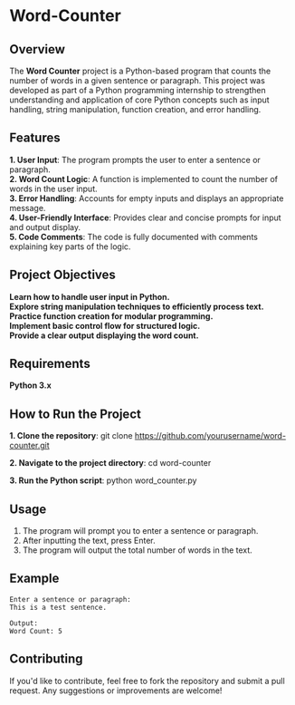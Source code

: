 # Word-Counter

## Overview
The **Word Counter** project is a Python-based program that counts the number of words in a given sentence or paragraph. This project was developed as part of a Python programming internship to strengthen understanding and application of core Python concepts such as input handling, string manipulation, function creation, and error handling.

## Features
**1. User Input**: The program prompts the user to enter a sentence or paragraph.<br/>
**2. Word Count Logic**: A function is implemented to count the number of words in the user input.<br/>
**3. Error Handling**: Accounts for empty inputs and displays an appropriate message.<br/>
**4. User-Friendly Interface**: Provides clear and concise prompts for input and output display.<br/>
**5. Code Comments**: The code is fully documented with comments explaining key parts of the logic.

## Project Objectives
**Learn how to handle user input in Python.**<br/>
**Explore string manipulation techniques to efficiently process text.**<br/>
**Practice function creation for modular programming.**<br/>
**Implement basic control flow for structured logic.**<br/>
**Provide a clear output displaying the word count.**

## Requirements
**Python 3.x**

## How to Run the Project
**1. Clone the repository**:
    git clone https://github.com/yourusername/word-counter.git

**2. Navigate to the project directory**:
    cd word-counter

**3. Run the Python script**:
    python word_counter.py

## Usage
1. The program will prompt you to enter a sentence or paragraph.
2. After inputting the text, press Enter.
3. The program will output the total number of words in the text.

## Example
```plaintext
Enter a sentence or paragraph:
This is a test sentence.

Output:
Word Count: 5
```

## Contributing
If you'd like to contribute, feel free to fork the repository and submit a pull request. Any suggestions or improvements are welcome!

